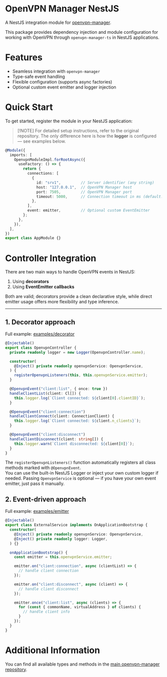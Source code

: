 # OpenVPN Manager NestJS

A NestJS integration module for [openvpn-manager](https://github.com/Leo5878/openvpn-manager).

This package provides dependency injection and module configuration for working with OpenVPN through `openvpn-manager-ts` in NestJS applications.

# Features

* Seamless integration with `openvpn-manager`
* Type-safe event handling
* Flexible configuration (supports async factories)
* Optional custom event emitter and logger injection


# Quick Start

To get started, register the module in your NestJS application:

> [!NOTE] For detailed setup instructions, refer to the original repository.
> The only difference here is how the **logger** is configured — see examples below.

```ts
@Module({
  imports: [
    OpenvpnModuleImpl.forRootAsync({
      useFactory: () => {
        return {
          connections: [
            {
              id: "srv1",         // Server identifier (any string)
              host: "127.0.0.1",  // OpenVPN Manager host
              port: 7505,         // OpenVPN Manager port
              timeout: 5000,      // Connection timeout in ms (default: 5000)
            },
          ],
          event: emitter,         // Optional custom EventEmitter
        };
      },
    }),
  ],
})
export class AppModule {}
```

# Controller Integration

There are two main ways to handle OpenVPN events in NestJS:

1. Using **decorators**
2. Using **EventEmitter callbacks**

Both are valid; decorators provide a clean declarative style, while direct emitter usage offers more flexibility and type inference.

---

## 1. Decorator approach

Full example: [examples/decorator](examples/decorator)

```ts
@Injectable()
export class OpenvpnController {
  private readonly logger = new Logger(OpenvpnController.name);

  constructor(
    @Inject() private readonly openvpnService: OpenvpnService,
  ) {
    registerOpenvpnListeners(this, this.openvpnService.emitter);
  }

  @OpenvpnEvent("client:list", { once: true })
  handleClientList(client: Cl[]) {
    this.logger.log(`Client connected: ${client[0].clientID}`);
  }

  @OpenvpnEvent("client:connection")
  handleClientConnect(client: ConnectionClient) {
    this.logger.log(`Client connected: ${client.n_clients}`);
  }

  @OpenvpnEvent("client:disconnect")
  handleClientDisconnect(client: string[]) {
    this.logger.warn(`Client disconnected: ${client[0]}`);
  }
}
```

The `registerOpenvpnListeners()` function automatically registers all class methods marked with `@OpenvpnEvent`.\
You can use the built-in NestJS Logger or inject your own custom logger if needed.
Passing `OpenvpnService` is optional — if you have your own event emitter, just pass it manually.

## 2. Event-driven approach

Full example: [examples/emitter](examples/emitter)

```ts
@Injectable()
export class ExternalService implements OnApplicationBootstrap {
  constructor(
    @Inject() private readonly openvpnService: OpenvpnService,
    @Inject() private readonly logger: Logger,
  ) {}

  onApplicationBootstrap() {
    const emitter = this.openvpnService.emitter;

    emitter.on("client:connection", async (clientList) => {
      // handle client connection
    });

    emitter.on("client:disconnect", async (client) => {
      // handle client disconnect
    });

    emitter.once("client:list", async (clients) => {
      for (const { commonName, virtualAddress } of clients) {
        // handle client info
      }
    });
  }
}
```

# Additional Information

You can find all available types and methods in the
[main openvpn-manager repository](https://github.com/Leo5878/openvpn-manager).